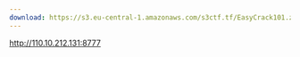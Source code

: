 ```yaml
---
download: https://s3.eu-central-1.amazonaws.com/s3ctf.tf/EasyCrack101.zip
---
```

http://110.10.212.131:8777
